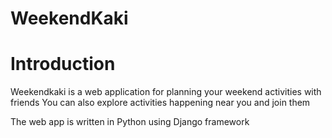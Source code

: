 # WeekendKaki

# Introduction
Weekendkaki is a web application for planning your weekend activities with friends
You can also explore activities happening near you and join them

The web app is written in Python using Django framework
